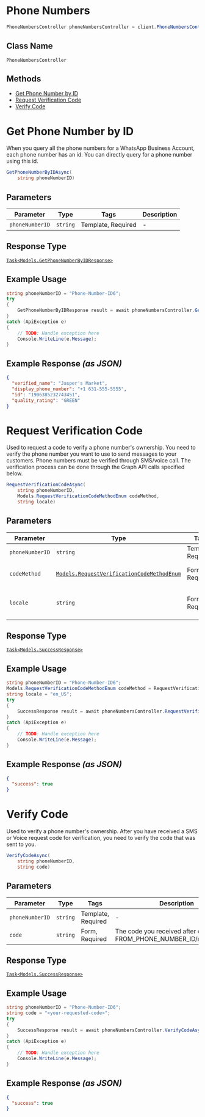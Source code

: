 # Phone Numbers

```csharp
PhoneNumbersController phoneNumbersController = client.PhoneNumbersController;
```

## Class Name

`PhoneNumbersController`

## Methods

* [Get Phone Number by ID](../../doc/controllers/phone-numbers.md#get-phone-number-by-id)
* [Request Verification Code](../../doc/controllers/phone-numbers.md#request-verification-code)
* [Verify Code](../../doc/controllers/phone-numbers.md#verify-code)


# Get Phone Number by ID

When you query all the phone numbers for a WhatsApp Business Account, each phone number has an id. You can directly query for a phone number using this id.

```csharp
GetPhoneNumberByIDAsync(
    string phoneNumberID)
```

## Parameters

| Parameter | Type | Tags | Description |
|  --- | --- | --- | --- |
| `phoneNumberID` | `string` | Template, Required | - |

## Response Type

[`Task<Models.GetPhoneNumberByIDResponse>`](../../doc/models/get-phone-number-by-id-response.md)

## Example Usage

```csharp
string phoneNumberID = "Phone-Number-ID6";
try
{
    GetPhoneNumberByIDResponse result = await phoneNumbersController.GetPhoneNumberByIDAsync(phoneNumberID);
}
catch (ApiException e)
{
    // TODO: Handle exception here
    Console.WriteLine(e.Message);
}
```

## Example Response *(as JSON)*

```json
{
  "verified_name": "Jasper's Market",
  "display_phone_number": "+1 631-555-5555",
  "id": "1906385232743451",
  "quality_rating": "GREEN"
}
```


# Request Verification Code

Used to request a code to verify a phone number's ownership. You need to verify the phone number you want to use to send messages to your customers. Phone numbers must be verified through SMS/voice call. The verification process can be done through the Graph API calls specified below.

```csharp
RequestVerificationCodeAsync(
    string phoneNumberID,
    Models.RequestVerificationCodeMethodEnum codeMethod,
    string locale)
```

## Parameters

| Parameter | Type | Tags | Description |
|  --- | --- | --- | --- |
| `phoneNumberID` | `string` | Template, Required | - |
| `codeMethod` | [`Models.RequestVerificationCodeMethodEnum`](../../doc/models/request-verification-code-method-enum.md) | Form, Required | Chosen method for verification. |
| `locale` | `string` | Form, Required | Your locale. For example: "en_US". |

## Response Type

[`Task<Models.SuccessResponse>`](../../doc/models/success-response.md)

## Example Usage

```csharp
string phoneNumberID = "Phone-Number-ID6";
Models.RequestVerificationCodeMethodEnum codeMethod = RequestVerificationCodeMethodEnum.SMS;
string locale = "en_US";
try
{
    SuccessResponse result = await phoneNumbersController.RequestVerificationCodeAsync(phoneNumberID, codeMethod, locale);
}
catch (ApiException e)
{
    // TODO: Handle exception here
    Console.WriteLine(e.Message);
}
```

## Example Response *(as JSON)*

```json
{
  "success": true
}
```


# Verify Code

Used to verify a phone number's ownership. After you have received a SMS or Voice request code for verification, you need to verify the code that was sent to you.

```csharp
VerifyCodeAsync(
    string phoneNumberID,
    string code)
```

## Parameters

| Parameter | Type | Tags | Description |
|  --- | --- | --- | --- |
| `phoneNumberID` | `string` | Template, Required | - |
| `code` | `string` | Form, Required | The code you received after calling FROM_PHONE_NUMBER_ID/request_code. |

## Response Type

[`Task<Models.SuccessResponse>`](../../doc/models/success-response.md)

## Example Usage

```csharp
string phoneNumberID = "Phone-Number-ID6";
string code = "<your-requested-code>";
try
{
    SuccessResponse result = await phoneNumbersController.VerifyCodeAsync(phoneNumberID, code);
}
catch (ApiException e)
{
    // TODO: Handle exception here
    Console.WriteLine(e.Message);
}
```

## Example Response *(as JSON)*

```json
{
  "success": true
}
```

